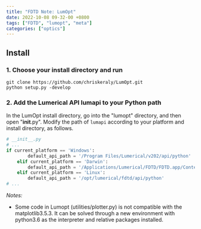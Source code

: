 ```yaml
---
title: "FDTD Note: LumOpt"
date: 2022-10-08 09-32-00 +0800
tags: ["FDTD", "lumopt", "meta"]
categories: ["optics"]
---
```


<!-- # LumOpt Notes -->
## Install
### 1. Choose your install directory and run

```
git clone https://github.com/chriskeraly/LumOpt.git
python setup.py -develop
```

### 2. Add the Lumerical API lumapi to your Python path
In the LumOpt install directory, go into the "lumopt" directory, and then open "__init__.py". Modify the path of `lumapi` according to your platform and install directory, as follows.
```python
# __init__.py
# ...
if current_platform == 'Windows':
        default_api_path = '/Program Files/Lumerical/v202/api/python'
    elif current_platform == 'Darwin':
        default_api_path = '/Applications/Lumerical/FDTD/FDTD.app/Contents/MacOS/'
    elif current_platform == 'Linux':
        default_api_path = '/opt/lumerical/fdtd/api/python'
# ...
```

*Notes:*
* Some code in Lumopt (utilities/plotter.py) is not compatible with the matplotlib3.5.3. It can be solved through a new environment with python3.6 as the interpreter and relative packages installed.

